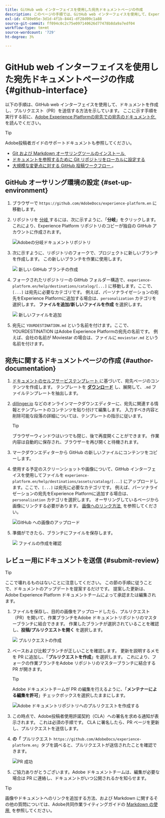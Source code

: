 ```yaml
---
title: GitHub web インターフェイスを使用した宛先ドキュメントページの作成
description: このページの手順では、GitHub web インターフェイスを使用して、Experience Platformの宛先のドキュメントページを作成し、レビュー用に送信する方法について説明します。
exl-id: 4780e05e-3d1d-4f1b-8441-df28d09c1a88
source-git-commit: ff094c0c2c75e097140626d77478b8da9a7edf04
workflow-type: tm+mt
source-wordcount: '729'
ht-degree: 3%

---
```


# GitHub web インターフェイスを使用した宛先ドキュメントページの作成 {#github-interface}

以下の手順は、GitHub web インターフェイスを使用して、ドキュメントを作成し、プルリクエスト（PR）を送信する方法を示しています。 ここに示す手順を実行する前に、[Adobe Experience Platformの宛先での宛先のドキュメント化 &#x200B;](./documentation-instructions.md) を読んでください。

>[!TIP]
>
>Adobe投稿者ガイドのサポートドキュメントも参照してください。
>
>* [Git および Markdown オーサリングツールのインストール &#x200B;](https://experienceleague.adobe.com/docs/contributor/contributor-guide/setup/install-tools.html)
>* [&#x200B; ドキュメントを参照するために Git リポジトリをローカルに設定する &#x200B;](https://experienceleague.adobe.com/docs/contributor/contributor-guide/setup/local-repo.html)
>* [&#x200B; 大規模な変更点に対する GitHub 投稿ワークフロー &#x200B;](https://experienceleague.adobe.com/docs/contributor/contributor-guide/setup/full-workflow.html)。

## GitHub オーサリング環境の設定 {#set-up-environment}

1. ブラウザーで `https://github.com/AdobeDocs/experience-platform.en` に移動します。
1. リポジトリを [&#x200B; 分岐 &#x200B;](https://experienceleague.adobe.com/docs/contributor/contributor-guide/setup/local-repo.html#fork-the-repository) するには、次に示すように、「**分岐**」をクリックします。 これにより、Experience Platform リポジトリのコピーが独自の GitHub アカウントに作成されます。

   ![Adobeの分岐ドキュメントリポジトリ &#x200B;](../assets/docs-framework/ssd-fork-repository.gif)

1. 次に示すように、リポジトリのフォークで、プロジェクトに新しいブランチを作成します。 この新しいブランチを作業に使用します。

   ![&#x200B; 新しい GitHub ブランチの作成 &#x200B;](../assets/docs-framework/new-branch-github.gif)

1. フォークされたリポジトリーの GitHub フォルダー構造で、`experience-platform.en/help/destinations/catalog/[...]` に移動します。ここで、`[...]` は宛先に必要なカテゴリです。 例えば、パーソナライゼーションの宛先をExperience Platformに追加する場合は、`personalization` カテゴリを選択します。 **ファイルを追加/新しいファイルを作成** を選択します。

   ![&#x200B; 新しいファイルを追加 &#x200B;](../assets/docs-framework/github-navigate-and-create-file.gif)

1. 宛先に `YOURDESTINATION.md` という名前を付けます。ここで、YOURDESTINATION はAdobe Experience Platformの宛先の名前です。 例えば、会社の名前が Moviestar の場合は、ファイルに `moviestar.md` という名前を付けます。

## 宛先に関するドキュメントページの作成 {#author-documentation}

1. [&#x200B; ドキュメントのセルフサービステンプレート &#x200B;](./self-service-template.md) に基づいて、宛先ページのコンテンツを作成します。 テンプレートを **[ダウンロード](../assets/docs-framework/yourdestination-template.zip)** し、展開して、`.md` ファイルテンプレートを抽出します。
1. [dillinger.io](https://dillinger.io/) などのオンラインマークダウンエディターに、宛先に関連する情報とテンプレートのコンテンツを貼り付けて編集します。 入力すべき内容と削除可能な段落の詳細については、テンプレートの指示に従います。

   >[!TIP]
   >
   >ブラウザーウィンドウはいつでも閉じ、後で再度開くことができます。 作業内容は自動的に保存され、ブラウザーを再び開くと待機されます。
1. マークダウンエディターから GitHub の新しいファイルにコンテンツをコピーします。
1. 使用する予定のスクリーンショットや画像について、GitHub インターフェイスを使用してファイルを `experience-platform.en/help/destinations/assets/catalog/[...]` にアップロードします。ここで、`[...]` は宛先に必要なカテゴリです。 例えば、パーソナライゼーションの宛先をExperience Platformに追加する場合は、`personalization` カテゴリを選択します。 オーサリングしているページから画像にリンクする必要があります。 [&#x200B; 画像へのリンク方法 &#x200B;](https://experienceleague.adobe.com/docs/contributor/contributor-guide/writing-essentials/linking.html#link-to-images) を参照してください。

   ![GitHub への画像のアップロード &#x200B;](../assets/docs-framework/upload-image.gif)

1. 準備ができたら、ブランチにファイルを保存します。

   ![&#x200B; ファイルの作成を確認 &#x200B;](../assets/docs-framework/ssd-confirm-file-creation.png)

## レビュー用にドキュメントを送信 {#submit-review}

>[!TIP]
>
>ここで壊れるものはないことに注意してください。 この節の手順に従うことで、ドキュメントのアップデートを提案するだけです。 提案した更新は、Adobe Experience Platform ドキュメントチームによって承認または編集されます。

1. ファイルを保存し、目的の画像をアップロードしたら、プルリクエスト（PR）を開いて、作業ブランチをAdobe ドキュメントリポジトリのマスターブランチに結合できます。 作業したブランチが選択されていることを確認し、**投稿/プルリクエストを開く** を選択します。

   ![&#x200B; プルリクエストの作成 &#x200B;](../assets/docs-framework/ssd-create-pull-request-1.gif)

1. ベースおよび比較ブランチが正しいことを確認します。 更新を説明するメモを PR に追加し、「**プルリクエストを作成**」を選択します。 これにより、フォークの作業ブランチをAdobe リポジトリのマスターブランチに結合する PR が開きます。

   >[!TIP]
   >
   >Adobe ドキュメントチームが PR の編集を行えるように、「**メンテナーによる編集を許可**」チェックボックスを選択したままにします。

   ![Adobe ドキュメントリポジトリへのプルリクエストを作成する &#x200B;](../assets/docs-framework/ssd-create-pull-request-2.png)

1. この時点で、Adobe投稿者使用許諾契約（CLA）への署名を求める通知が表示されます。 これは必須の手順です。 CLA に署名したら、PR ページを更新し、プルリクエストを送信します。

1. **の「** プルリクエスト `https://github.com/AdobeDocs/experience-platform.en`」タブを調べると、プルリクエストが送信されたことを確認できます。

   ![PR 成功 &#x200B;](../assets/docs-framework/ssd-pr-successful.png)

1. ご協力ありがとうございます。Adobe ドキュメントチームは、編集が必要な場合は PR に連絡し、ドキュメントがいつ公開されるかを知らせます。

>[!TIP]
>
>画像やドキュメントへのリンクを追加する方法、および Markdown に関するその他の質問については、Adobe共同作業ライティングガイドの [Markdown の使用 &#x200B;](https://experienceleague.adobe.com/docs/contributor/contributor-guide/writing-essentials/markdown.html) を参照してください。
